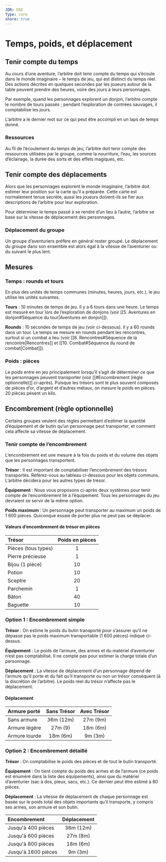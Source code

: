 ```yaml
---
JDR: OSE
Type: core
share: true
---
```

# Temps, poids, et déplacement


## Tenir compte du temps
Au cours d’une aventure, l’arbitre doit tenir compte du temps qui s’écoule dans le monde imaginaire – le temps de jeu, qui est distinct du temps réel. Des actions décrites en quelques secondes par les joueurs autour de la table peuvent prendre des heures, voire des jours à leurs personnages.

Par exemple, quand les personnages explorent un donjon, l’arbitre compte le nombre de tours passés ; pendant l’exploration de contrées sauvages, il comptabilise les jours.

L’arbitre a le dernier mot sur ce qui peut être accompli en un laps de temps donné.

### Ressources
Au fil de l’écoulement du temps de jeu, l’arbitre doit tenir compte des ressources utilisées par le groupe, comme la nourriture, l’eau, les sources d’éclairage, la durée des sorts et des effets magiques, etc.

## Tenir compte des déplacements
Alors que les personnages explorent le monde imaginaire, l’arbitre doit estimer leur position sur la carte qu’il a préparée. Cette carte est normalement tenue secrète, aussi les joueurs doivent-ils se fier aux descriptions de l’arbitre pour leur exploration.

Pour déterminer le temps passé à se rendre d’un lieu à l’autre, l’arbitre se base sur la vitesse de déplacement des personnages.

### Déplacement du groupe
Un groupe d’aventuriers préfère en général rester groupé. Le déplacement du groupe dans son ensemble est alors égal à la vitesse de l’aventurier ou du suivant le plus lent.

## Mesures
### Temps : rounds et tours
En plus des unités de temps communes (minutes, heures, jours, etc.), le jeu utilise les unités suivantes.

**Tours** : 10 minutes de temps de jeu. Il y a 6 tours dans une heure. Le temps est mesuré en tour lors de l’exploration de donjons (voir [[5. Aventures en donjon#Séquence du tour|Aventures en donjon]]).

**Rounds** : 10 secondes de temps de jeu (voir ci-dessous). Il y a 60 rounds dans un tour. Le temps se mesure en rounds pendant les rencontres, surtout si un combat a lieu (voir [[8. Rencontres#Séquence de la rencontre|Rencontres]] et [[10. Combat#Séquence du round de combat|Combat]]).

### Poids : pièces
Le poids entre en jeu principalement lorsqu’il s’agit de déterminer ce que les personnages peuvent transporter (voir [[#Encombrement (règle optionnelle)]] ci-après). Puisque les trésors sont le plus souvent composés de pièces d’or, d’argent et d’autres métaux, on mesure le poids en pièces. 20 pièces pèsent un kilo.

## Encombrement (règle optionnelle)
Certains groupes veulent des règles permettant d’estimer la quantité d’équipement et de butin qu’un personnage peut transporter, et comment cela affecte sa vitesse de déplacement.

### Tenir compte de l’encombrement
L’encombrement est une mesure à la fois du poids et du volume des objets que les personnages transportent.

**Trésor** : Il est important de comptabiliser l’encombrement des trésors transportés. Référez-vous au tableau ci-dessous pour les objets communs. L’arbitre décidera pour les autres types de trésor.

**Équipement** : Nous vous proposons ci-après deux systèmes pour tenir compte de l’encombrement lié à l’équipement. Tous les personnages du jeu devraient se servir de la même option.

**Poids maximum** : Un personnage peut transporter au maximum un poids de 1 600 pièces. Quiconque essaie de porter plus ne peut pas se déplacer.

#### Valeurs d’encombrement de trésor en pièces

| Trésor            | Poids en pièces |
| :------------------ | :-------------: |
| Pièces (tous types)	     |        1        |
| Pierre précieuse	                 |        1        |
| Bijou (1 pièce) |       10        |
| Potion              |       10        |
| Sceptre                 |       20        |
| Parchemin              |        1        |
| Bâton               |       40        |
| Baguette                |       10        |

### Option 1 : Encombrement simple

**Trésor** : On estime le poids du butin transporté pour s’assurer qu’il ne dépasse pas le poids maximum transportable (1 600 pièces) indiqué ci-dessus.

**Équipement** : Le poids de l’armure, des armes et du matériel d’aventurier n’est pas comptabilisé. Il ne compte pas pour estimer la charge totale d’un personnage.

**Déplacement** : La vitesse de déplacement d’un personnage dépend de l’armure qu’il porte et du fait qu’il transporte ou non un trésor conséquent (à la discrétion de l’arbitre). Le poids réel du trésor n’affecte pas le déplacement.


#### Déplacement
| Armure porté | Sans Trésor | Avec Trésor |
| :--- | :--: | :--: |
| Sans armure | 36m (12m) | 27m (9m) |
| Armure légère | 27m (9) | 18m (6m) |
| Armure lourde | 18m (6m) | 9m (3m) |
### Option 2 : Encombrement détaillé

**Trésor** : On comptabilise le poids des pièces et de tout le butin transporté.

**Équipement** : On tient compte du poids des armes et de l’armure (ce poids est énuméré dans la liste des équipements), ainsi que du matériel d’aventurier (sac à dos, pieux, sacs, etc.). Ce dernier peut être estimé à 80 pièces.

**Déplacement** : La vitesse de déplacement de chaque personnage est basée sur le poids total des objets importants qu’il transporte, y compris ses armes, son armure et son butin.

| Encombrement       | Déplacement |
| :---------------- | :-----------: |
| Jusqu'à 400 pièces   |  36m (12m)   |
| Jusqu'à 600 pièces   |   27m (8m)   |
| Jusqu'à 800 pièces   |   18m (6m)   |
| Jusqu'à 1600 pièces |   9m (3m)   |
